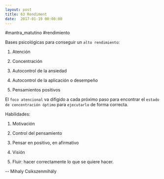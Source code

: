 ```yaml
---
layout: post
title: 63 Rendiment
date:  2017-01-19 00:00:00
---
```


#mantra_matutino
#rendimiento

Bases psicológicas para conseguir un `alto rendimiento`:

1. Atención

2. Concentración

3. Autocontrol de la ansiedad

4. Autocontrol de la aplicación o desempeño

5. Pensamientos positivos

El `foco atencional` va difigido a cada próximo paso para encontrar el `estado de concentración óptimo` para `ejecutarlo` de forma correcta.

Habilidades:

1. Motivación

2. Control del pensamiento

3. Pensar en positivo, en afirmativo

4. Visión

5. Fluir: hacer correctamente lo que se quiere hacer.

-- Mihaly Csikszenmihály
